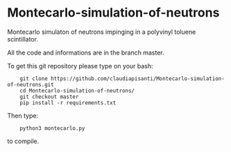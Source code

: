 # Montecarlo-simulation-of-neutrons
Montecarlo simulaton of neutrons impinging in a polyvinyl toluene scintillator. 

All the code and informations are in the branch master. 

To get this git repository please type on your bash:

```
	git clone https://github.com/claudiapisanti/Montecarlo-simulation-of-neutrons.git
	cd Montecarlo-simulation-of-neutrons/
	git checkout master
	pip install -r requirements.txt
```

Then type:

```
	python3 montecarlo.py
```

to compile.
